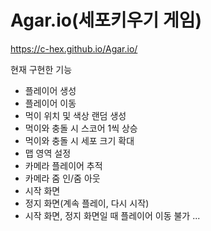 # Agar.io(세포키우기 게임)

https://c-hex.github.io/Agar.io/

현재 구현한 기능
- 플레이어 생성
- 플레이어 이동
- 먹이 위치 및 색상 랜덤 생성
- 먹이와 충돌 시 스코어 1씩 상승
- 먹이와 충돌 시 세포 크기 확대
- 맵 영역 설정
- 카메라 플레이어 추적
- 카메라 줌 인/줌 아웃
- 시작 화면
- 정지 화면(계속 플레이, 다시 시작)
- 시작 화면, 정지 화면일 때 플레이어 이동 불가
...
